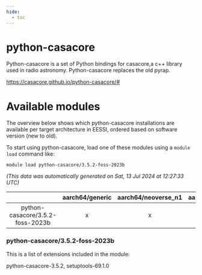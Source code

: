 ```yaml
---
hide:
  - toc
---
```


python-casacore
===============


Python-casacore is a set of Python bindings for casacore,a c++ library used in radio astronomy. Python-casacore replaces the old pyrap.

https://casacore.github.io/python-casacore/#
# Available modules


The overview below shows which python-casacore installations are available per target architecture in EESSI, ordered based on software version (new to old).

To start using python-casacore, load one of these modules using a `module load` command like:

```shell
module load python-casacore/3.5.2-foss-2023b
```

*(This data was automatically generated on Sat, 13 Jul 2024 at 12:27:33 UTC)*  

| |aarch64/generic|aarch64/neoverse_n1|aarch64/neoverse_v1|x86_64/generic|x86_64/amd/zen2|x86_64/amd/zen3|x86_64/intel/haswell|x86_64/intel/skylake_avx512|
| :---: | :---: | :---: | :---: | :---: | :---: | :---: | :---: | :---: |
|python-casacore/3.5.2-foss-2023b|x|x|x|x|x|x|x|x|


### python-casacore/3.5.2-foss-2023b

This is a list of extensions included in the module:

python-casacore-3.5.2, setuptools-69.1.0
